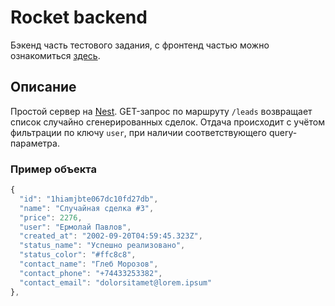 # Rocket backend

Бэкенд часть тестового задания, с фронтенд частью можно ознакомиться
[здесь](https://github.com/sizieks/rocket-frontend).

## Описание

Простой сервер на [Nest](https://nestjs.com/). GET-запрос по маршруту `/leads`
возвращает список случайно сгенерированных сделок. Отдача происходит с учётом
фильтрации по ключу `user`, при наличии соответствующего query-параметра.

### Пример объекта

```javascript
{
  "id": "1hiamjbte067dc10fd27db",
  "name": "Случайная сделка #3",
  "price": 2276,
  "user": "Ермолай Павлов",
  "created_at": "2002-09-20T04:59:45.323Z",
  "status_name": "Успешно реализовано",
  "status_color": "#ffc8c8",
  "contact_name": "Глеб Морозов",
  "contact_phone": "+74433253382",
  "contact_email": "dolorsitamet@lorem.ipsum"
},
```

